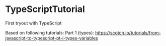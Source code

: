 # TypeScriptTutorial
First tryout with TypeScript

Based on following tutorials:
Part 1 (types): https://scotch.io/tutorials/from-javascript-to-typescript-pt-i-types-variables